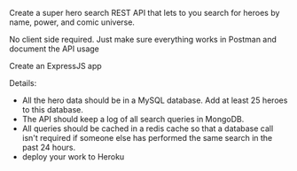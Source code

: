 Create a super hero search REST API that lets to you search for heroes by name, power, and comic universe.

No client side required. Just make sure everything works in Postman and document the API usage

Create an ExpressJS app

Details:

- All the hero data should be in a MySQL database. Add at least 25 heroes to this database.
- The API should keep a log of all search queries in MongoDB.
- All queries should be cached in a redis cache so that a database call isn't required if someone else has performed the same search in the past 24 hours.
- deploy your work to Heroku